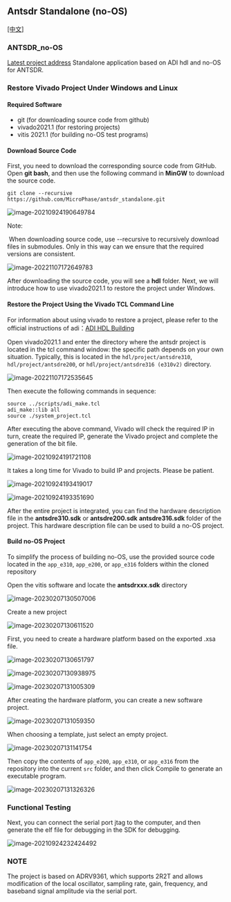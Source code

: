 ## Antsdr Standalone (no-OS)  

[[中文]](../../../cn/device_and_usage_manual/ANTSDR_E_Series_Module/ANTSDR_E310_Reference_Manual/Antsdr_standalone_cn.html)


### ANTSDR_no-OS
[Latest project address](https://github.com/MicroPhase/antsdr_standalone)
Standalone application based on ADI hdl and no-OS for ANTSDR.

### Restore Vivado Project Under Windows and Linux

#### Required Software

- git (for downloading source code from github)
- vivado2021.1 (for restoring projects)
- vitis 2021.1 (for building no-OS test programs)

#### Download Source Code

First, you need to download the corresponding source code from GitHub. Open **git bash**, and then use the following command in **MinGW** to download the source code.

```
git clone --recursive https://github.com/MicroPhase/antsdr_standalone.git
```

![image-20210924190649784](ANTSDR_E310_Reference_Manual.assets/image-20210924190649784.png)

Note: 

​	When downloading source code, use --recursive to recursively download files in submodules. Only in this way can we ensure that the required versions are consistent.

![image-20221107172649783](ANTSDR_E310_Reference_Manual.assets/image-20221107172649783.png)

After downloading the source code, you will see a **hdl** folder. Next, we will introduce how to use vivado2021.1 to restore the project under Windows.

#### Restore the Project Using the Vivado TCL Command Line

For information about using vivado to restore a project, please refer to the official instructions of adi：[ADI HDL Building](https://wiki.analog.com/resources/fpga/docs/build)

Open vivado2021.1 and enter the directory where the antsdr project is located in the tcl command window: the specific path depends on your own situation. Typically, this is located in the `hdl/project/antsdre310`, `hdl/project/antsdre200`, or `hdl/project/antsdre316 (e310v2)` directory.

![image-20221107172535645](ANTSDR_E310_Reference_Manual.assets/image-20221107172535645.png)

Then execute the following commands in sequence:

```
source ../scripts/adi_make.tcl
adi_make::lib all
source ./system_project.tcl
```

After executing the above command, Vivado will check the required IP in turn, create the required IP, generate the Vivado project and complete the generation of the bit file.

![image-20210924191721108](ANTSDR_E310_Reference_Manual.assets/image-20210924191721108.png)

It takes a long time for Vivado to build IP and projects. Please be patient.

![image-20210924193419017](ANTSDR_E310_Reference_Manual.assets/image-20210924193419017.png)



![image-20210924193351690](ANTSDR_E310_Reference_Manual.assets/image-20210924193351690.png)

After the entire project is integrated, you can find the hardware description file in the **antsdre310.sdk** or **antsdre200.sdk** **antsdre316.sdk** folder of the project. This hardware description file can be used to build a no-OS project.



#### Build no-OS Project
To simplify the process of building no-OS, use the provided source code located in the `app_e310`, `app_e200`, or `app_e316` folders within the cloned repository

Open the vitis software and locate the **antsdrxxx.sdk** directory

![image-20230207130507006](ANTSDR_E310_Reference_Manual.assets/image-20230207130507006.png)

Create a new project

![image-20230207130611520](ANTSDR_E310_Reference_Manual.assets/image-20230207130611520.png)

First, you need to create a hardware platform based on the exported .xsa file.

![image-20230207130651797](ANTSDR_E310_Reference_Manual.assets/image-20230207130651797.png)

![image-20230207130938975](ANTSDR_E310_Reference_Manual.assets/image-20230207130938975.png)

![image-20230207131005309](ANTSDR_E310_Reference_Manual.assets/image-20230207131005309.png)

After creating the hardware platform, you can create a new software project.

![image-20230207131059350](ANTSDR_E310_Reference_Manual.assets/image-20230207131059350.png)

When choosing a template, just select an empty project.

![image-20230207131141754](ANTSDR_E310_Reference_Manual.assets/image-20230207131141754.png)

Then copy the contents of `app_e200`, `app_e310`, or `app_e316` from the repository into the current `src` folder, and then click Compile to generate an executable program.

![image-20230207131326326](ANTSDR_E310_Reference_Manual.assets/image-20230207131326326.png)

### Functional Testing

Next, you can connect the serial port jtag to the computer, and then generate the elf file for debugging in the SDK for debugging.

![image-20210924232424492](ANTSDR_E310_Reference_Manual.assets/image-20210924232424492.png)



### NOTE

The project is based on ADRV9361, which supports 2R2T and allows modification of the local oscillator, sampling rate, gain, frequency, and baseband signal amplitude via the serial port.
